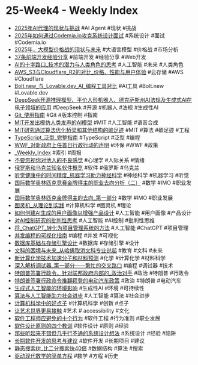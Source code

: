 # 25-Week4 - Weekly Index

- [2025年AI代理的现状与挑战](2025年AI代理的现状与挑战.md) #AI Agent #现状 #挑战
- [2025年如何通过Codemia.io攻克系统设计面试](2025年如何通过Codemia.io攻克系统设计面试.md) #系统设计 #面试 #Codemia.io
- [2025年，大模型价格战的现状与未来](2025年，大模型价格战的现状与未来.md) #大语言模型 #价格战 #市场分析
- [37条前端开发经验分享](37条前端开发经验分享.md) #前端开发 #经验分享 #Web开发
- [AI的十字路口_技术的潜力与人类角色的思考](AI的十字路口_技术的潜力与人类角色的思考.md) #人工智能 #未来 #人类角色
- [AWS_S3与Cloudflare_R2的对比_价格、性能与用户体验](AWS_S3与Cloudflare_R2的对比_价格、性能与用户体验.md) #云存储 #AWS #Cloudflare
- [Bolt.new_与_Lovable.dev_AI_编程工具对比](Bolt.new_与_Lovable.dev_AI_编程工具对比.md) #AI工具 #Bolt.new #Lovable.dev
- [DeepSeek开源推理模型、平价人形机器人、德克萨斯州AI法规及生成式AI在电子领域的应用](DeepSeek开源推理模型、平价人形机器人、德克萨斯州AI法规及生成式AI在电子领域的应用.md) #DeepSeek #开源 #机器人 #法规 #生成性AI
- [Git_使用指南](Git_使用指南.md) #Git #版本控制 #指南
- [MIT开发出模仿人类发声的AI模型](MIT开发出模仿人类发声的AI模型.md) #MIT #人工智能 #语音合成
- [MIT研究通过算法优化桥梁和其他结构的碳足迹](MIT研究通过算法优化桥梁和其他结构的碳足迹.md) #MIT #算法 #碳足迹 #工程
- [TypeScript_泛型_完整指南](TypeScript_泛型_完整指南.md) #TypeScript #泛型 #编程
- [WWF_对新政府上任首日行政行动的声明](WWF_对新政府上任首日行政行动的声明.md) #环保 #WWF #政策
- [_Weekly_Index](_Weekly_Index.md) #索引 #周报
- [不要忽视你对他人的不良感觉](不要忽视你对他人的不良感觉.md) #心理学 #人际关系 #情绪
- [俄罗斯和乌克兰知名软件概览](俄罗斯和乌克兰知名软件概览.md) #软件 #俄罗斯 #乌克兰
- [听觉健康中的时间精度_机器学习助力神经科学](听觉健康中的时间精度_机器学习助力神经科学.md) #神经科学 #机器学习 #听觉
- [国际数学奥林匹克竞赛金牌得主的职业去向分析（二）](国际数学奥林匹克竞赛金牌得主的职业去向分析（二）.md) #数学 #IMO #职业发展
- [国际数学奥林匹克金牌得主的去向_第一部分](国际数学奥林匹克金牌得主的去向_第一部分.md) #数学 #IMO #职业发展
- [图灵机_从理论到实践](图灵机_从理论到实践.md) #计算机科学 #图灵机 #理论
- [如何创建AI生成的用户画像以增强产品设计](如何创建AI生成的用户画像以增强产品设计.md) #人工智能 #用户画像 #产品设计
- [对AI控制研究的批判性思考](对AI控制研究的批判性思考.md) #人工智能 #AI控制 #批判性思维
- [将_ChatGPT_转化为项目管理系统的方法](将_ChatGPT_转化为项目管理系统的方法.md) #人工智能 #ChatGPT #项目管理
- [并发编程的可视化指南](并发编程的可视化指南.md) #编程 #并发 #可视化
- [数据库基础与存储引擎设计](数据库基础与存储引擎设计.md) #数据库 #存储引擎 #设计
- [文科的困境与未来_从哈佛取消文科专业说起](文科的困境与未来_从哈佛取消文科专业说起.md) #教育 #文科 #未来
- [新计算化学技术加速分子和材料预测](新计算化学技术加速分子和材料预测.md) #化学 #计算化学 #材料科学
- [深入解析调试器_第一部分——繁忙的交叉路口](深入解析调试器_第一部分——繁忙的交叉路口.md) #编程 #调试器 #技术
- [特朗普签署行政令，针对联邦政府内部的_政治对手](特朗普签署行政令，针对联邦政府内部的_政治对手.md) #政治 #特朗普 #行政令
- [特朗普签署行政命令推翻拜登的电动汽车政策](特朗普签署行政命令推翻拜登的电动汽车政策.md) #政治 #特朗普 #电动汽车
- [生成式人工智能的环境影响](生成式人工智能的环境影响.md) #生成性AI #环境 #可持续性
- [算法与人工智能助力社会进步](算法与人工智能助力社会进步.md) #人工智能 #算法 #社会进步
- [计算机科学中的好点子](计算机科学中的好点子.md) #计算机科学 #创新 #点子
- [让艺术世界更易接触](让艺术世界更易接触.md) #艺术 # accessibility #文化
- [软件工程师应避免的十个行为](软件工程师应避免的十个行为.md) #软件工程 #行为准则 #职业发展
- [软件设计原则的四个教训](软件设计原则的四个教训.md) #软件设计 #原则 #经验
- [那些听起来不错但几乎行不通的系统设计想法](那些听起来不错但几乎行不通的系统设计想法.md) #系统设计 #经验 #陷阱
- [长期软件开发的思考与建议](长期软件开发的思考与建议.md) #软件开发 #长期项目 #建议
- [静态搜索树_比二分搜索快40倍](静态搜索树_比二分搜索快40倍.md) #数据结构 #算法 #搜索
- [驱动现代数学的简单方程](驱动现代数学的简单方程.md) #数学 #方程 #历史